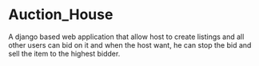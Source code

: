 # Auction_House
A django based web application that allow host to create listings and all other users can bid on it and when the host want, he can stop the bid and sell the item to the highest bidder.
